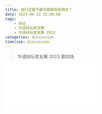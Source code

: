 ```yaml
---
title: 我们还要不要对婚姻抱有期待？
date: 2023-06-22 15:00:00
tags:
    - 辩论
    - 华语辩坛老友赛
    - 华语辩坛老友赛 2023
categories: discussion
timeline: discussion
---
```


> 华语辩坛老友赛 2023 第四场

<iframe src="//player.bilibili.com/player.html?aid=315087941&bvid=BV1QP411q7nm&cid=1172798014&page=1" scrolling="no" border="0" frameborder="no" framespacing="0" allowfullscreen="true"> </iframe>
